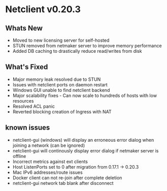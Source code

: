 # Netclient v0.20.3

## Whats New
- Moved to new licensing server for self-hosted
- STUN removed from netmaker server to improve memory performance
- Added DB caching to drastically reduce read/writes from disk

## What's Fixed
- Major memory leak resolved due to STUN
- Issues with netclient ports on daemon restart
- Windows GUI unable to find netclient backend
- Major scalability fixes - Can now scale to hundreds of hosts with low resources
- Resolved ACL panic
- Reverted blocking creation of Ingress with NAT
     
## known issues
- netclient-gui (windows) will display an erroneous error dialog when joining a network (can be ignored)
- netclient-gui will continously display error dialog if netmaker server is offline
- Incorrect metrics against ext clients
- Host ListenPorts set to 0 after migration from 0.17.1 -> 0.20.3
- Mac IPv6 addresses/route issues
- Docker client can not re-join after complete deletion
- netclient-gui network tab blank after disconnect



